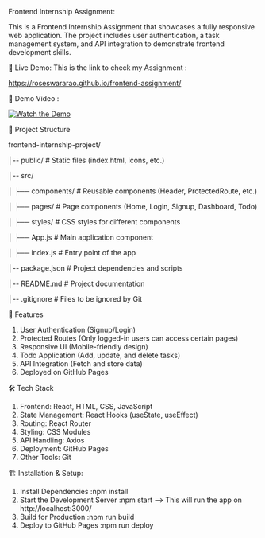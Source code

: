 Frontend Internship Assignment: 

This is a Frontend Internship Assignment that showcases a fully responsive web application. The project includes user authentication, a task management system, and API integration to demonstrate frontend development skills.


🚀 Live Demo: 
This is the link to check my Assignment :

https://roseswararao.github.io/frontend-assignment/

🎥 Demo Video :

[![Watch the Demo](https://img.icons8.com/ios/452/video.png)](https://drive.google.com/file/d/1yD4Ha4HOSpB3w7iC8d9WIlVzTUm1O92X/view?usp=drive_link)


📂 Project Structure

frontend-internship-project/

│-- public/              # Static files (index.html, icons, etc.)

│-- src/

│   ├── components/      # Reusable components (Header, ProtectedRoute, etc.)

│   ├── pages/           # Page components (Home, Login, Signup, Dashboard, Todo)

│   ├── styles/          # CSS styles for different components

│   ├── App.js           # Main application component

│   ├── index.js         # Entry point of the app

│-- package.json         # Project dependencies and scripts

│-- README.md            # Project documentation

│-- .gitignore           # Files to be ignored by Git

🎯 Features

1. User Authentication (Signup/Login)
2. Protected Routes (Only logged-in users can access certain pages)
3. Responsive UI (Mobile-friendly design)
4. Todo Application (Add, update, and delete tasks)
5. API Integration (Fetch and store data)
6. Deployed on GitHub Pages

🛠️ Tech Stack

1. Frontend: React, HTML, CSS, JavaScript
2. State Management: React Hooks (useState, useEffect)
3. Routing: React Router
4. Styling: CSS Modules
5. API Handling: Axios
6. Deployment: GitHub Pages
7. Other Tools: Git


🏗️ Installation & Setup:
1. Install Dependencies
 :npm install
2. Start the Development Server
 :npm start
--> This will run the app on http://localhost:3000/
3. Build for Production
 :npm run build
4. Deploy to GitHub Pages
 :npm run deploy
